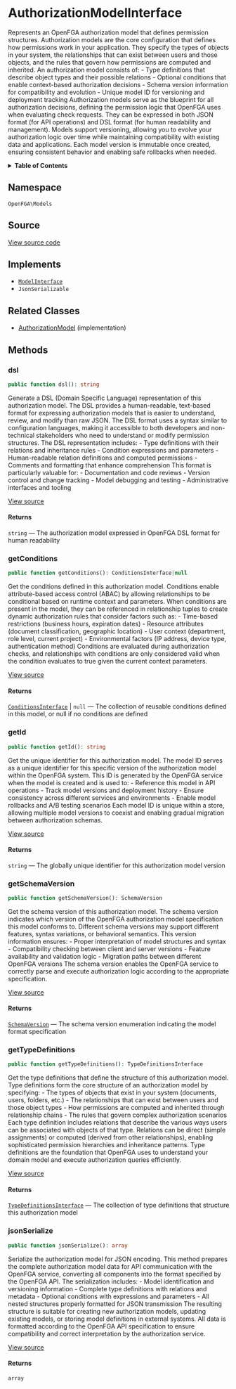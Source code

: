 # AuthorizationModelInterface

Represents an OpenFGA authorization model that defines permission structures. Authorization models are the core configuration that defines how permissions work in your application. They specify the types of objects in your system, the relationships that can exist between users and those objects, and the rules that govern how permissions are computed and inherited. An authorization model consists of: - Type definitions that describe object types and their possible relations - Optional conditions that enable context-based authorization decisions - Schema version information for compatibility and evolution - Unique model ID for versioning and deployment tracking Authorization models serve as the blueprint for all authorization decisions, defining the permission logic that OpenFGA uses when evaluating check requests. They can be expressed in both JSON format (for API operations) and DSL format (for human readability and management). Models support versioning, allowing you to evolve your authorization logic over time while maintaining compatibility with existing data and applications. Each model version is immutable once created, ensuring consistent behavior and enabling safe rollbacks when needed.

<details>
<summary><strong>Table of Contents</strong></summary>

- [Namespace](#namespace)
- [Source](#source)
- [Implements](#implements)
- [Related Classes](#related-classes)
- [Methods](#methods)

- [`dsl()`](#dsl)
  - [`getConditions()`](#getconditions)
  - [`getId()`](#getid)
  - [`getSchemaVersion()`](#getschemaversion)
  - [`getTypeDefinitions()`](#gettypedefinitions)
  - [`jsonSerialize()`](#jsonserialize)

</details>

## Namespace

`OpenFGA\Models`

## Source

[View source code](https://github.com/evansims/openfga-php/blob/main/src/Models/AuthorizationModelInterface.php)

## Implements

- [`ModelInterface`](ModelInterface.md)
- `JsonSerializable`

## Related Classes

- [AuthorizationModel](Models/AuthorizationModel.md) (implementation)

## Methods

### dsl

```php
public function dsl(): string

```

Generate a DSL (Domain Specific Language) representation of this authorization model. The DSL provides a human-readable, text-based format for expressing authorization models that is easier to understand, review, and modify than raw JSON. The DSL format uses a syntax similar to configuration languages, making it accessible to both developers and non-technical stakeholders who need to understand or modify permission structures. The DSL representation includes: - Type definitions with their relations and inheritance rules - Condition expressions and parameters - Human-readable relation definitions and computed permissions - Comments and formatting that enhance comprehension This format is particularly valuable for: - Documentation and code reviews - Version control and change tracking - Model debugging and testing - Administrative interfaces and tooling

[View source](https://github.com/evansims/openfga-php/blob/main/src/Models/AuthorizationModelInterface.php#L64)

#### Returns

`string` — The authorization model expressed in OpenFGA DSL format for human readability

### getConditions

```php
public function getConditions(): ConditionsInterface|null

```

Get the conditions defined in this authorization model. Conditions enable attribute-based access control (ABAC) by allowing relationships to be conditional based on runtime context and parameters. When conditions are present in the model, they can be referenced in relationship tuples to create dynamic authorization rules that consider factors such as: - Time-based restrictions (business hours, expiration dates) - Resource attributes (document classification, geographic location) - User context (department, role level, current project) - Environmental factors (IP address, device type, authentication method) Conditions are evaluated during authorization checks, and relationships with conditions are only considered valid when the condition evaluates to true given the current context parameters.

[View source](https://github.com/evansims/openfga-php/blob/main/src/Models/AuthorizationModelInterface.php#L84)

#### Returns

[`ConditionsInterface`](Models/Collections/ConditionsInterface.md) &#124; `null` — The collection of reusable conditions defined in this model, or null if no conditions are defined

### getId

```php
public function getId(): string

```

Get the unique identifier for this authorization model. The model ID serves as a unique identifier for this specific version of the authorization model within the OpenFGA system. This ID is generated by the OpenFGA service when the model is created and is used to: - Reference this model in API operations - Track model versions and deployment history - Ensure consistency across different services and environments - Enable model rollbacks and A/B testing scenarios Each model ID is unique within a store, allowing multiple model versions to coexist and enabling gradual migration between authorization schemas.

[View source](https://github.com/evansims/openfga-php/blob/main/src/Models/AuthorizationModelInterface.php#L102)

#### Returns

`string` — The globally unique identifier for this authorization model version

### getSchemaVersion

```php
public function getSchemaVersion(): SchemaVersion

```

Get the schema version of this authorization model. The schema version indicates which version of the OpenFGA authorization model specification this model conforms to. Different schema versions may support different features, syntax variations, or behavioral semantics. This version information ensures: - Proper interpretation of model structures and syntax - Compatibility checking between client and server versions - Feature availability and validation logic - Migration paths between different OpenFGA versions The schema version enables the OpenFGA service to correctly parse and execute authorization logic according to the appropriate specification.

[View source](https://github.com/evansims/openfga-php/blob/main/src/Models/AuthorizationModelInterface.php#L121)

#### Returns

[`SchemaVersion`](Models/Enums/SchemaVersion.md) — The schema version enumeration indicating the model format specification

### getTypeDefinitions

```php
public function getTypeDefinitions(): TypeDefinitionsInterface

```

Get the type definitions that define the structure of this authorization model. Type definitions form the core structure of an authorization model by specifying: - The types of objects that exist in your system (documents, users, folders, etc.) - The relationships that can exist between users and those object types - How permissions are computed and inherited through relationship chains - The rules that govern complex authorization scenarios Each type definition includes relations that describe the various ways users can be associated with objects of that type. Relations can be direct (simple assignments) or computed (derived from other relationships), enabling sophisticated permission hierarchies and inheritance patterns. Type definitions are the foundation that OpenFGA uses to understand your domain model and execute authorization queries efficiently.

[View source](https://github.com/evansims/openfga-php/blob/main/src/Models/AuthorizationModelInterface.php#L142)

#### Returns

[`TypeDefinitionsInterface`](Models/Collections/TypeDefinitionsInterface.md) — The collection of type definitions that structure this authorization model

### jsonSerialize

```php
public function jsonSerialize(): array

```

Serialize the authorization model for JSON encoding. This method prepares the complete authorization model data for API communication with the OpenFGA service, converting all components into the format specified by the OpenFGA API. The serialization includes: - Model identification and versioning information - Complete type definitions with relations and metadata - Optional conditions with expressions and parameters - All nested structures properly formatted for JSON transmission The resulting structure is suitable for creating new authorization models, updating existing models, or storing model definitions in external systems. All data is formatted according to the OpenFGA API specification to ensure compatibility and correct interpretation by the authorization service.

[View source](https://github.com/evansims/openfga-php/blob/main/src/Models/AuthorizationModelInterface.php#L168)

#### Returns

`array`
